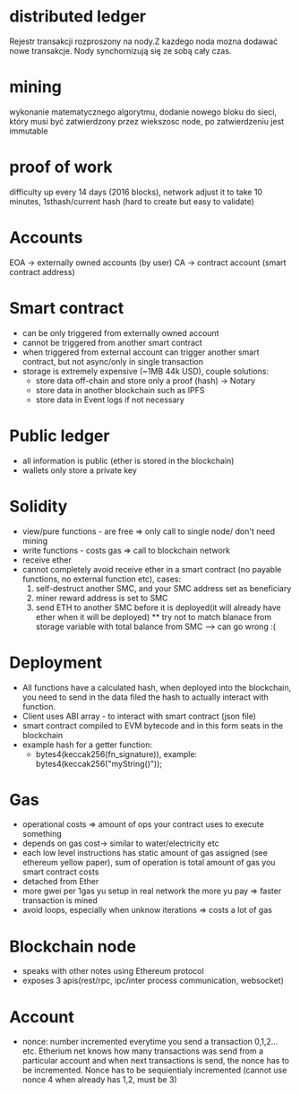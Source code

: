 # distributed ledger
  Rejestr transakcji rozproszony na nody.Z kazdego noda mozna dodawać nowe transakcje. Nody synchornizują się ze sobą cały czas.
# mining
  wykonanie matematycznego algorytmu, dodanie nowego bloku do sieci, który musi być zatwierdzony przez wiekszosc node, po zatwierdzeniu jest immutable
# proof of work
  difficulty up every 14 days (2016 blocks), network adjust it to take 10 minutes, 1sthash/current hash (hard to create but easy to validate)

# Accounts
EOA -> externally owned accounts (by user)
CA -> contract account (smart contract address)

# Smart contract
- can be only triggered from externally owned account
- cannot be triggered from another smart contract
- when triggered from external account can trigger another smart contract, but not async/only in single transaction
- storage is extremely expensive (~1MB 44k USD), couple solutions:
  - store data off-chain and store only a proof (hash) -> Notary
  - store data in another blockchain such as IPFS
  - store data in Event logs if not necessary 

# Public ledger
- all information is public (ether is stored in the blockchain)
- wallets only store a private key

# Solidity 
- view/pure functions - are free => only call to single node/ don't need mining
- write functions - costs gas => call to blockchain network
- receive ether
- cannot completely avoid receive ether in a smart contract (no payable functions, no external function etc), cases:
  1. self-destruct another SMC, and your SMC address set as beneficiary
  2. miner reward address is set to SMC
  3. send ETH to another SMC before it is deployed(it will already have ether when it will be deployed)
  ** try not to match blanace from storage variable with total balance from SMC --> can go wrong :(

# Deployment
- All functions have a calculated hash, when deployed into the blockchain, you need to send in the data filed the hash to actually interact with function.
- Client uses ABI array - to interact with smart contract (json file) 
- smart contract compiled to EVM bytecode and in this form seats in the blockchain
- example hash for a getter function:
  - bytes4(keccak256(fn_signature)), example: bytes4(keccak256("myString()"));

# Gas
- operational costs => amount of ops your contract uses to execute something
- depends on gas cost-> similar to water/electricity etc
- each low level instructions has static amount of gas assigned  (see ethereum yellow paper), sum of operation is total amount of gas you smart contract costs
- detached from Ether 
- more gwei per 1gas yu setup in real network the more yu pay => faster transaction is mined
- avoid loops, especially when unknow iterations => costs a lot of gas

# Blockchain node
- speaks with other notes using Ethereum protocol
- exposes 3 apis(rest/rpc, ipc/inter process communication, websocket)

# Account
-  nonce: number incremented everytime you send a transaction 0,1,2... etc. Etherium net knows how many transactions was send from a particular account and when next transactions is send, the nonce has to be incremented. Nonce has to be sequientialy incremented (cannot use nonce 4 when already has 1,2, must  be 3)